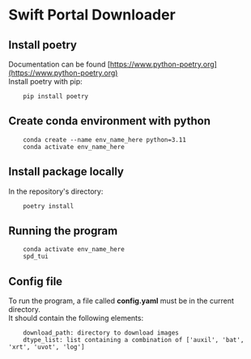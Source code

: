 # Swift Portal Downloader  
## Install poetry  
Documentation can be found [https://www.python-poetry.org](https://www.python-poetry.org)  
Install poetry with pip: 
```
    pip install poetry
```
## Create conda environment with python
```
    conda create --name env_name_here python=3.11
    conda activate env_name_here
```
## Install package locally  
In the repository's directory:
```
    poetry install
```
## Running the program  
```
    conda activate env_name_here
    spd_tui
```
## Config file  
To run the program, a file called **config.yaml** must be in the current directory.  
It should contain the following elements:
```
    download_path: directory to download images  
    dtype_list: list containing a combination of ['auxil', 'bat', 'xrt', 'uvot', 'log']  
```
